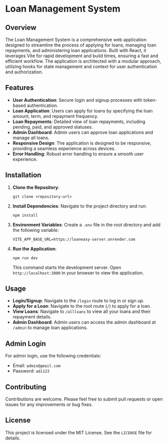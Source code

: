 # Loan Management System

## Overview

The Loan Management System is a comprehensive web application designed to streamline the process of applying for loans, managing loan repayments, and administering loan applications. Built with React, it leverages Vite for rapid development and build times, ensuring a fast and efficient workflow. The application is architected with a modular approach, utilizing hooks for state management and context for user authentication and authorization.

## Features

- **User Authentication**: Secure login and signup processes with token-based authentication.
- **Loan Application**: Users can apply for loans by specifying the loan amount, term, and repayment frequency.
- **Loan Repayments**: Detailed view of loan repayments, including pending, paid, and approved statuses.
- **Admin Dashboard**: Admin users can approve loan applications and manage all loans.
- **Responsive Design**: The application is designed to be responsive, providing a seamless experience across devices.
- **Error Handling**: Robust error handling to ensure a smooth user experience.

## Installation

1. **Clone the Repository**:
   ```
   git clone <repository-url>
   ```

2. **Install Dependencies**:
   Navigate to the project directory and run:
   ```
   npm install
   ```

3. **Environment Variables**:
   Create a `.env` file in the root directory and add the following variable:
   ```
   VITE_APP_BASE_URL=https://loaneasy-server.onrender.com
   ```

4. **Run the Application**:
   ```
   npm run dev
   ```
   This command starts the development server. Open `http://localhost:3000` in your browser to view the application.

## Usage

- **Login/Signup**: Navigate to the `/login` route to log in or sign up.
- **Apply for a Loan**: Navigate to the root route (`/`) to apply for a loan.
- **View Loans**: Navigate to `/allloans` to view all your loans and their repayment details.
- **Admin Dashboard**: Admin users can access the admin dashboard at `/admin` to manage loan applications.

## Admin Login

For admin login, use the following credentials:
- Email: `admin@gmail.com`
- Password: `adi123`

## Contributing

Contributions are welcome. Please feel free to submit pull requests or open issues for any improvements or bug fixes.

## License

This project is licensed under the MIT License. See the `LICENSE` file for details.
